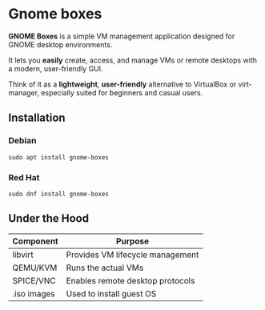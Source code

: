 # Gnome boxes

**GNOME Boxes** is a simple VM management application designed for GNOME desktop environments. 

It lets you **easily** create, access, and manage VMs or remote desktops with a modern, user-friendly GUI.

Think of it as a **lightweight**, **user-friendly** alternative to VirtualBox or virt-manager, especially suited for beginners and casual users.

## Installation

### Debian
```
sudo apt install gnome-boxes
```

### Red Hat
```
sudo dnf install gnome-boxes
```

## Under the Hood
| Component | Purpose   |
| --------- | --------- |
| libvirt | Provides VM lifecycle management
| QEMU/KVM | Runs the actual VMs
| SPICE/VNC | Enables remote desktop protocols
| .iso images | Used to install guest OS
